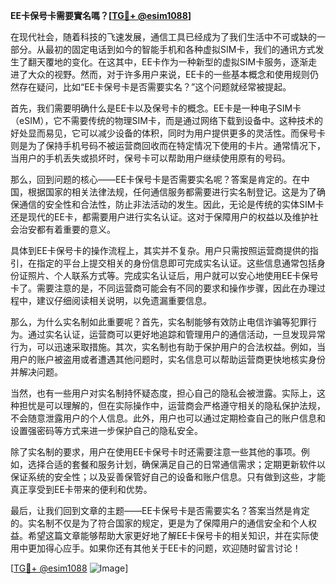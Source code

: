 **EE卡保号卡需要實名嗎？[[TG💪+ @esim1088](https://t.me/s/esim1088)]**

在现代社会，随着科技的飞速发展，通信工具已经成为了我们生活中不可或缺的一部分。从最初的固定电话到如今的智能手机和各种虚拟SIM卡，我们的通讯方式发生了翻天覆地的变化。在这其中，EE卡作为一种新型的虚拟SIM卡服务，逐渐走进了大众的视野。然而，对于许多用户来说，EE卡的一些基本概念和使用规则仍然存在疑问，比如“EE卡保号卡是否需要实名？”这个问题就经常被提起。

首先，我们需要明确什么是EE卡以及保号卡的概念。EE卡是一种电子SIM卡（eSIM），它不需要传统的物理SIM卡，而是通过网络下载到设备中。这种技术的好处显而易见，它可以减少设备的体积，同时为用户提供更多的灵活性。而保号卡则是为了保持手机号码不被运营商回收而在特定情况下使用的卡片。通常情况下，当用户的手机丢失或损坏时，保号卡可以帮助用户继续使用原有的号码。

那么，回到问题的核心——EE卡保号卡是否需要实名呢？答案是肯定的。在中国，根据国家的相关法律法规，任何通信服务都需要进行实名制登记。这是为了确保通信的安全性和合法性，防止非法活动的发生。因此，无论是传统的实体SIM卡还是现代的EE卡，都需要用户进行实名认证。这对于保障用户的权益以及维护社会治安都有着重要的意义。

具体到EE卡保号卡的操作流程上，其实并不复杂。用户只需按照运营商提供的指引，在指定的平台上提交相关的身份信息即可完成实名认证。这些信息通常包括身份证照片、个人联系方式等。完成实名认证后，用户就可以安心地使用EE卡保号卡了。需要注意的是，不同运营商可能会有不同的要求和操作步骤，因此在办理过程中，建议仔细阅读相关说明，以免遗漏重要信息。

那么，为什么实名制如此重要呢？首先，实名制能够有效防止电信诈骗等犯罪行为。通过实名认证，运营商可以更好地追踪和管理用户的通信活动，一旦发现异常行为，可以迅速采取措施。其次，实名制也有助于保护用户的合法权益。例如，当用户的账户被盗用或者遭遇其他问题时，实名信息可以帮助运营商更快地核实身份并解决问题。

当然，也有一些用户对实名制持怀疑态度，担心自己的隐私会被泄露。实际上，这种担忧是可以理解的，但在实际操作中，运营商会严格遵守相关的隐私保护法规，不会随意泄露用户的个人信息。此外，用户也可以通过定期检查自己的账户信息和设置强密码等方式来进一步保护自己的隐私安全。

除了实名制的要求，用户在使用EE卡保号卡时还需要注意一些其他的事项。例如，选择合适的套餐和服务计划，确保满足自己的日常通信需求；定期更新软件以保证系统的安全性；以及妥善保管好自己的设备和账户信息。只有做到这些，才能真正享受到EE卡带来的便利和优势。

最后，让我们回到文章的主题——EE卡保号卡是否需要实名？答案当然是肯定的。实名制不仅是为了符合国家的规定，更是为了保障用户的通信安全和个人权益。希望这篇文章能够帮助大家更好地了解EE卡保号卡的相关知识，并在实际使用中更加得心应手。如果你还有其他关于EE卡的问题，欢迎随时留言讨论！

[[TG💪+ @esim1088](https://t.me/s/esim1088) ![Image](https://i.postimg.cc/4NQfJmqS/Snipaste-2025-05-13-00-14-12.png)]
